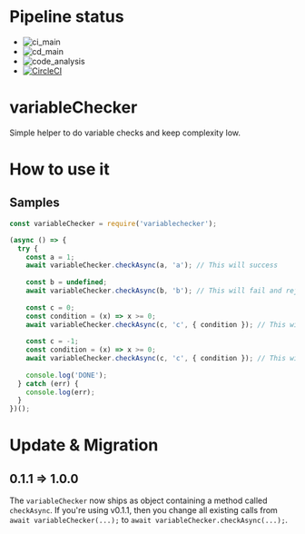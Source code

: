 # Pipeline status

- ![ci_main](https://github.com/BernhardMaier/variableChecker/actions/workflows/ci.yml/badge.svg?branch=main)
- ![cd_main](https://github.com/BernhardMaier/variableChecker/actions/workflows/cd.yml/badge.svg?branch=main)
- ![code_analysis](https://github.com/BernhardMaier/variableChecker/actions/workflows/codeql-analysis.yml/badge.svg?branch=main)
- [![CircleCI](https://circleci.com/gh/BernhardMaier/variableChecker.svg?style=shield)](https://app.circleci.com/pipelines/github/BernhardMaier/variableChecker)

# variableChecker

Simple helper to do variable checks and keep complexity low.

# How to use it

## Samples

``` javascript
const variableChecker = require('variablechecker');

(async () => {
  try {
    const a = 1;
    await variableChecker.checkAsync(a, 'a'); // This will success
    
    const b = undefined;
    await variableChecker.checkAsync(b, 'b'); // This will fail and rejects an error message
    
    const c = 0;
    const condition = (x) => x >= 0;
    await variableChecker.checkAsync(c, 'c', { condition }); // This will success
    
    const c = -1;
    const condition = (x) => x >= 0;
    await variableChecker.checkAsync(c, 'c', { condition }); // This will fail and rejects an error message
    
    console.log('DONE');
  } catch (err) {
    console.log(err);
  }
})();
```

# Update & Migration

## 0.1.1 => 1.0.0

The `variableChecker` now ships as object containing a method called `checkAsync`. If you're using v0.1.1, then you change all existing calls from `await variableChecker(...);` to `await variableChecker.checkAsync(...);`.
